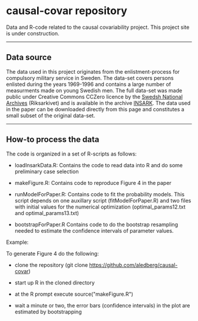 # causal-covar repository



Data and R-code related to the causal covariability project. This project site is under construction.

---

## Data source
The data used in this project originates from the enlistment-process for compulsory military service in Sweden. The data-set covers persons enlisted during the years 1969-1996 and contains a large number of measurments made on young Swedish men. The full data-set was made public under Creative Commons CCZero licence by the [Swedsh National Archives](https://riksarkivet.se/startpage) (Riksarkivet) and is available in the archive [INSARK](https://riksarkivet.se/psidata#INSARK). The data used in the paper can be downloaded directly from this page and constitutes a small subset of the original data-set. 


---

## How-to process the data


The code is organized in a set of R-scripts as follows:

* loadInsarkData.R:  Contains the code to read data into R and do some preliminary case selection

* makeFigure.R: Contains code to reproduce Figure 4 in the paper

* runModelForPaper.R:  Contains code to fit the probability models. This script depends on one auxillary
script (fitModelForPaper.R) and two files with initial values for the numerical optimization (optimal_params12.txt and optimal_params13.txt)

* bootstrapForPaper.R Contains code to do the bootstrap resampling needed to estimate the confidence intervals of parameter values.


Example:

To generate Figure 4 do the following: 

* clone the repository (git clone https://github.com/aledberg/causal-covar)

* start up R in the cloned directory

* at the R prompt execute source("makeFigure.R")

* wait a minute or two, the error bars (confidence intervals) in the plot are estimated by bootstrapping
